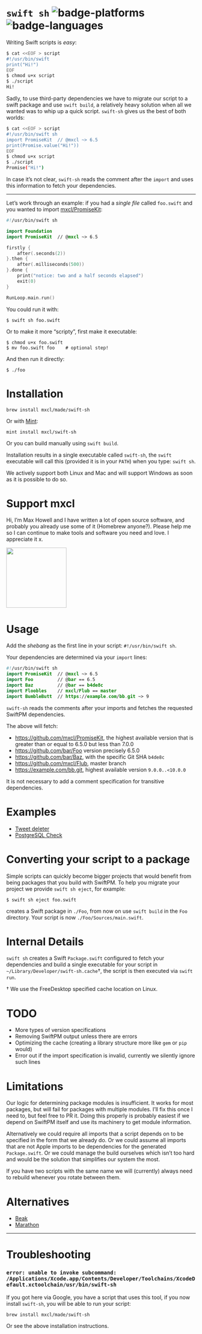 # `swift sh` ![badge-platforms] ![badge-languages]

Writing Swift scripts is *easy*:

```sh
$ cat <<EOF > script
#!/usr/bin/swift
print("Hi!")
EOF
$ chmod u+x script
$ ./script
Hi!
```

Sadly, to use third-party dependencies we have to migrate our script to a swift
package and use `swift build`, a relatively heavy solution when all we wanted
was to whip up a quick script. `swift-sh` gives us the best of both worlds:

```sh
$ cat <<EOF > script
#!/usr/bin/swift sh
import PromiseKit  // @mxcl ~> 6.5
print(Promise.value("Hi!"))
EOF
$ chmod u+x script
$ ./script
Promise("Hi!")
```

In case it’s not clear, `swift-sh` reads the comment after the `import` and
uses this information to fetch your dependencies.

---

Let’s work through an example: if you had a *single file* called `foo.swift`
and you wanted to import [mxcl/PromiseKit](https://github.com/mxcl/PromiseKit):

```swift
#!/usr/bin/swift sh

import Foundation
import PromiseKit  // @mxcl ~> 6.5

firstly {
    after(.seconds(2))
}.then {
    after(.milliseconds(500))
}.done {
    print("notice: two and a half seconds elapsed")
    exit(0)
}

RunLoop.main.run()
```

You could run it with:

```
$ swift sh foo.swift
```

Or to make it more “scripty”, first make it executable:

```
$ chmod u+x foo.swift
$ mv foo.swift foo    # optional step!
```

And then run it directly:

```
$ ./foo
```

# Installation

```
brew install mxcl/made/swift-sh
```

Or with [Mint](https://github.com/yonaskolb/Mint):

```
mint install mxcl/swift-sh
```

Or you can build manually using `swift build`.

Installation results in a single executable called `swift-sh`, the `swift`
executable will call this (provided it is in your `PATH`) when you type:
`swift sh`.

We actively support both Linux and Mac and will support Windows as soon as it is
possible to do so.

# Support mxcl

Hi, I’m Max Howell and I have written a lot of open source software, and
probably you already use some of it (Homebrew anyone?). Please help me so I
can continue to make tools and software you need and love. I appreciate it x.

<a href="https://www.patreon.com/mxcl">
	<img src="https://c5.patreon.com/external/logo/become_a_patron_button@2x.png" width="160">
</a>

# Usage

Add the *shebang* as the first line in your script: `#!/usr/bin/swift sh`.

Your dependencies are determined via your `import` lines:

```swift
#!/usr/bin/swift sh
import PromiseKit  // @mxcl ~> 6.5
import Foo         // @bar == 6.5
import Baz         // @bar == b4de8c
import Floobles    // mxcl/Flub == master
import BumbleButt  // https://example.com/bb.git ~> 9
```

`swift-sh` reads the comments after your imports and fetches the requested
SwiftPM dependencies.

The above will fetch:

* https://github.com/mxcl/PromiseKit, the highest available version that is
    greater than or equal to 6.5.0 but less than 7.0.0
* https://github.com/bar/Foo version precisely 6.5.0
* https://github.com/bar/Baz, with the specific Git SHA `b4de8c`
* https://github.com/mxcl/Flub, master branch
* https://example.com/bb.git, highest available version `9.0.0..<10.0.0`

It is not necessary to add a comment specification for transitive dependencies.

# Examples

* [Tweet deleter](https://gist.github.com/mxcl/002c3514d50b73287c89268c45662394)
* [PostgreSQL Check](https://gist.github.com/joscdk/c4b89add26509c6dfabf84974e62543d)

# Converting your script to a package

Simple scripts can quickly become bigger projects that would benefit from being 
packages that you build with SwiftPM. To help you migrate your project we 
provide `swift sh eject`, for example:

    $ swift sh eject foo.swift

creates a Swift package in `./Foo`, from now on use `swift build` in the
`Foo` directory. Your script is now `./Foo/Sources/main.swift`.

# Internal Details

`swift sh` creates a Swift `Package.swift` configured to fetch your dependencies
and build a single executable for your script in `~/Library/Developer/swift-sh.cache`†,
the script is then executed via `swift run`.

† We use the FreeDesktop specified cache location on Linux.

# TODO

* More types of version specifications
* Removing SwiftPM output unless there are errors
* Optimizing the cache (creating a library structure more like `gem` or `pip`
    would)
* Error out if the import specification is invalid, currently we silently ignore
    such lines

# Limitations

Our logic for determining package modules is insufficient. It works for most
packages, but will fail for packages with multiple modules. I’ll fix this once
I need to, but feel free to PR it. Doing this properly is probably easiest if
we depend on SwiftPM itself and use its machinery to get module information.

Alternatively we could require all imports that a script depends on to be
specified in the form that we already do. Or we could assume all imports that
are not Apple imports to be dependencies for the generated `Package.swift`. Or
we could manage the build ourselves which isn’t too hard and would be the
solution that simplifies our system the most.

If you have two scripts with the same name we will (currently) always need to 
rebuild whenever you rotate between them. 

# Alternatives

* [Beak](https://github.com/yonaskolb/Beak)
* [Marathon](https://github.com/JohnSundell/Marathon)

---

# Troubleshooting

### `error: unable to invoke subcommand: /Applications/Xcode.app/Contents/Developer/Toolchains/XcodeDefault.xctoolchain/usr/bin/swift-sh`

If you got here via Google, you have a script that uses this tool, if you now
install `swift-sh`, you will be able to run your script:

    brew install mxcl/made/swift-sh

Or see the above installation instructions.

[badge-platforms]: https://img.shields.io/badge/platforms-macOS%20%7C%20Linux-lightgrey.svg
[badge-languages]: https://img.shields.io/badge/swift-4.2-orange.svg
